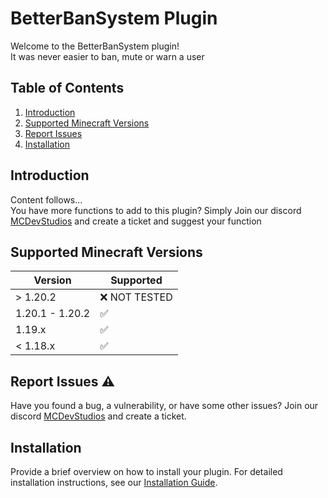 # BetterBanSystem Plugin

Welcome to the BetterBanSystem plugin!<br>
It was never easier to ban, mute or warn a user

## Table of Contents

1. [Introduction](#introduction)
2. [Supported Minecraft Versions](#supported-minecraft-versions)
3. [Report Issues](https://discord.gg/QWpsnKPC8W)
4. [Installation](#installation)

## Introduction

Content follows...<br>
You have more functions to add to this plugin? Simply Join our
discord [MCDevStudios](https://discord.gg/QWpsnKPC8W) and create a ticket and suggest your function

## Supported Minecraft Versions

| Version         | Supported    |
|-----------------|--------------|
| \> 1.20.2       | ❌ NOT TESTED |
| 1.20.1 - 1.20.2 | ✅            |
| 1.19.x          | ✅            |
| < 1.18.x        | ✅            |

## Report Issues ⚠️

Have you found a bug, a vulnerability, or have some other issues? Join our
discord [MCDevStudios](https://discord.gg/QWpsnKPC8W) and create a ticket.

## Installation

Provide a brief overview on how to install your plugin. For detailed installation instructions, see
our [Installation Guide](docs/Installation.md).
